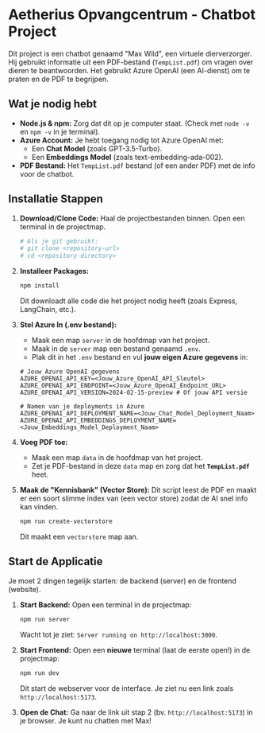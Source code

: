 # Aetherius Opvangcentrum - Chatbot Project

Dit project is een chatbot genaamd "Max Wild", een virtuele dierverzorger. Hij gebruikt informatie uit een PDF-bestand (`TempList.pdf`) om vragen over dieren te beantwoorden. Het gebruikt Azure OpenAI (een AI-dienst) om te praten en de PDF te begrijpen.

## Wat je nodig hebt

*   **Node.js & npm:** Zorg dat dit op je computer staat. (Check met `node -v` en `npm -v` in je terminal).
*   **Azure Account:** Je hebt toegang nodig tot Azure OpenAI met:
    *   Een **Chat Model** (zoals GPT-3.5-Turbo).
    *   Een **Embeddings Model** (zoals text-embedding-ada-002).
*   **PDF Bestand:** Het `TempList.pdf` bestand (of een ander PDF) met de info voor de chatbot.

## Installatie Stappen

1.  **Download/Clone Code:** Haal de projectbestanden binnen. Open een terminal in de projectmap.
    ```bash
    # Als je git gebruikt:
    # git clone <repository-url>
    # cd <repository-directory>
    ```

2.  **Installeer Packages:**
    ```bash
    npm install
    ```
    Dit downloadt alle code die het project nodig heeft (zoals Express, LangChain, etc.).

3.  **Stel Azure In (.env bestand):**
    *   Maak een map `server` in de hoofdmap van het project.
    *   Maak in de `server` map een bestand genaamd `.env`.
    *   Plak dit in het `.env` bestand en vul **jouw eigen Azure gegevens** in:

    ```dotenv
    # Jouw Azure OpenAI gegevens
    AZURE_OPENAI_API_KEY=<Jouw_Azure_OpenAI_API_Sleutel>
    AZURE_OPENAI_API_ENDPOINT=<Jouw_Azure_OpenAI_Endpoint_URL>
    AZURE_OPENAI_API_VERSION=2024-02-15-preview # Of jouw API versie

    # Namen van je deployments in Azure
    AZURE_OPENAI_API_DEPLOYMENT_NAME=<Jouw_Chat_Model_Deployment_Naam>
    AZURE_OPENAI_API_EMBEDDINGS_DEPLOYMENT_NAME=<Jouw_Embeddings_Model_Deployment_Naam>
    ```

4.  **Voeg PDF toe:**
    *   Maak een map `data` in de hoofdmap van het project.
    *   Zet je PDF-bestand in deze `data` map en zorg dat het **`TempList.pdf`** heet.

5.  **Maak de "Kennisbank" (Vector Store):**
    Dit script leest de PDF en maakt er een soort slimme index van (een vector store) zodat de AI snel info kan vinden.
    ```bash
    npm run create-vectorstore
    ```
    Dit maakt een `vectorstore` map aan.

## Start de Applicatie

Je moet 2 dingen tegelijk starten: de backend (server) en de frontend (website).

1.  **Start Backend:**
    Open een terminal in de projectmap:
    ```bash
    npm run server
    ```
    Wacht tot je ziet: `Server running on http://localhost:3000`.

2.  **Start Frontend:**
    Open een **nieuwe** terminal (laat de eerste open!) in de projectmap:
    ```bash
    npm run dev
    ```
    Dit start de webserver voor de interface. Je ziet nu een link zoals `http://localhost:5173`.

3.  **Open de Chat:**
    Ga naar de link uit stap 2 (bv. `http://localhost:5173`) in je browser. Je kunt nu chatten met Max!